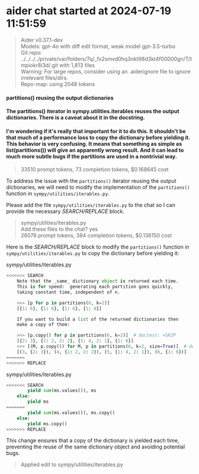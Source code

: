 
# aider chat started at 2024-07-19 11:51:59

> Aider v0.37.1-dev  
> Models: gpt-4o with diff edit format, weak model gpt-3.5-turbo  
> Git repo: ../../../../private/var/folders/7q/_fx2smvd0hq3nkt98d3kt4f00000gn/T/tmpiokr8i3d/.git with 1,813 files  
> Warning: For large repos, consider using an .aiderignore file to ignore irrelevant files/dirs.  
> Repo-map: using 2048 tokens  

#### partitions() reusing the output dictionaries  
#### The partitions() iterator in sympy.utilities.iterables reuses the output dictionaries. There is a caveat about it in the docstring.   
####   
#### I'm wondering if it's really that important for it to do this. It shouldn't be that much of a performance loss to copy the dictionary before yielding it. This behavior is very confusing. It means that something as simple as list(partitions()) will give an apparently wrong result. And it can lead to much more subtle bugs if the partitions are used in a nontrivial way.  
> 33510 prompt tokens, 73 completion tokens, $0.168645 cost  

To address the issue with the `partitions()` iterator reusing the output dictionaries, we will need to modify the implementation of the `partitions()` function in `sympy/utilities/iterables.py`.

Please add the file `sympy/utilities/iterables.py` to the chat so I can provide the necessary *SEARCH/REPLACE* block.

> sympy/utilities/iterables.py  
> Add these files to the chat? yes  
> 26078 prompt tokens, 384 completion tokens, $0.136150 cost  

Here is the *SEARCH/REPLACE* block to modify the `partitions()` function in `sympy/utilities/iterables.py` to copy the dictionary before yielding it:

sympy/utilities/iterables.py
```python
<<<<<<< SEARCH
    Note that the _same_ dictionary object is returned each time.
    This is for speed:  generating each partition goes quickly,
    taking constant time, independent of n.

    >>> [p for p in partitions(6, k=2)]
    [{1: 6}, {1: 6}, {1: 6}, {1: 6}]

    If you want to build a list of the returned dictionaries then
    make a copy of them:

    >>> [p.copy() for p in partitions(6, k=2)]  # doctest: +SKIP
    [{2: 3}, {1: 2, 2: 2}, {1: 4, 2: 1}, {1: 6}]
    >>> [(M, p.copy()) for M, p in partitions(6, k=2, size=True)]  # doctest: +SKIP
    [(3, {2: 3}), (4, {1: 2, 2: 2}), (5, {1: 4, 2: 1}), (6, {1: 6})]
=======
>>>>>>> REPLACE
```

sympy/utilities/iterables.py
```python
<<<<<<< SEARCH
        yield sum(ms.values()), ms
    else:
        yield ms
=======
        yield sum(ms.values()), ms.copy()
    else:
        yield ms.copy()
>>>>>>> REPLACE
```

This change ensures that a copy of the dictionary is yielded each time, preventing the reuse of the same dictionary object and avoiding potential bugs.

> Applied edit to sympy/utilities/iterables.py  
